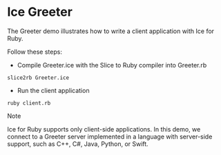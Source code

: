 # Ice Greeter

The Greeter demo illustrates how to write a client application with Ice for Ruby.

Follow these steps:

- Compile Greeter.ice with the Slice to Ruby compiler into Greeter.rb

```shell
slice2rb Greeter.ice
```

- Run the client application

```shell
ruby client.rb
```

> [!NOTE]
> Ice for Ruby supports only client-side applications. In this demo, we connect to a Greeter server implemented in a
> language with server-side support, such as C++, C#, Java, Python, or Swift.
